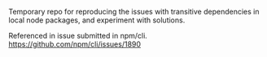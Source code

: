 
Temporary repo for reproducing the issues with transitive dependencies in local node packages, and experiment with solutions.

Referenced in issue submitted in npm/cli.
https://github.com/npm/cli/issues/1890
